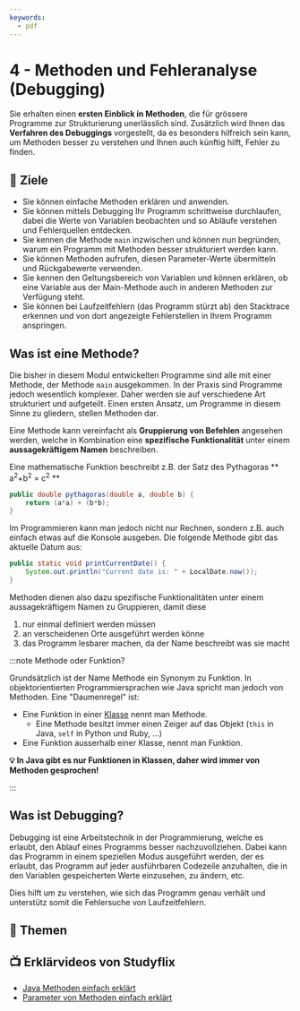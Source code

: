 ```yaml
---
keywords:
  - pdf
---
```

# 4 - Methoden und Fehleranalyse (Debugging)

Sie erhalten einen **ersten Einblick in Methoden**, die für grössere Programme
zur Strukturierung unerlässlich sind. Zusätzlich wird Ihnen das **Verfahren des
Debuggings** vorgestellt, da es besonders hilfreich sein kann, um Methoden
besser zu verstehen und Ihnen auch künftig hilft, Fehler zu finden.

## :dart: Ziele

- Sie können einfache Methoden erklären und anwenden.
- Sie können mittels Debugging Ihr Programm schrittweise durchlaufen, dabei die
  Werte von Variablen beobachten und so Abläufe verstehen und Fehlerquellen
  entdecken.
- Sie kennen die Methode `main` inzwischen und können nun begründen, warum ein
  Programm mit Methoden besser strukturiert werden kann.
- Sie können Methoden aufrufen, diesen Parameter-Werte übermitteln und
  Rückgabewerte verwenden.
- Sie kennen den Geltungsbereich von Variablen und können erklären, ob eine
  Variable aus der Main-Methode auch in anderen Methoden zur Verfügung steht.
- Sie können bei Laufzeitfehlern (das Programm stürzt ab) den Stacktrace
  erkennen und von dort angezeigte Fehlerstellen in Ihrem Programm anspringen.

<!-- ## :teacher: Präsentation -->

<!-- [:computer: Open in Browser](pathname:///slides/operatoren) | [:floppy_disk: download PDF](pathname:///slides/operatoren.pdf) -->

<!-- <iframe src="/bbzbl-modul-319/slides/operatoren" width="100%" height="400px"></iframe> -->

## Was ist eine Methode?

Die bisher in diesem Modul entwickelten Programme sind alle mit einer Methode,
der Methode `main` ausgekommen. In der Praxis sind Programme jedoch wesentlich
komplexer. Daher werden sie auf verschiedene Art strukturiert und aufgeteilt.
Einen ersten Ansatz, um Programme in diesem Sinne zu gliedern, stellen Methoden
dar.

Eine Methode kann vereinfacht als **Gruppierung von Befehlen** angesehen werden,
welche in Kombination eine **spezifische Funktionalität** unter einem
**aussagekräftigem Namen** beschreiben.

Eine mathematische Funktion beschreibt z.B. der Satz des Pythagoras **
a<sup>2</sup>+b<sup>2</sup> = c<sup>2</sup> **

```java title="Satz des Pythagoras"
public double pythagoras(double a, double b) {
    return (a*a) + (b*b);
}
```

Im Programmieren kann man jedoch nicht nur Rechnen, sondern z.B. auch einfach
etwas auf die Konsole ausgeben. Die folgende Methode gibt das aktuelle Datum
aus:

```java title="printCurrentDate() gibt das aktuelle Datum aus"
public static void printCurrentDate() {
    System.out.println("Current date is: " + LocalDate.now());
}
```

Methoden dienen also dazu spezifische Funktionalitäten unter einem
aussagekräftigem Namen zu Gruppieren, damit diese

1. nur einmal definiert werden müssen
2. an verscheidenen Orte ausgeführt werden könne
3. das Programm lesbarer machen, da der Name beschreibt was sie macht

:::note Methode oder Funktion?

Grundsätzlich ist der Name Methode ein Synonym zu Funktion. In
objektorientierten Programmiersprachen wie Java spricht man jedoch von Methoden.
Eine "Daumenregel" ist:

- Eine Funktion in einer <u>Klasse</u> nennt man Methode.
  - Eine Methode besitzt immer einen Zeiger auf das Objekt (`this` in Java,
    `self` in Python und Ruby, ...)
- Eine Funktion ausserhalb einer Klasse, nennt man Funktion.

**:bulb: In Java gibt es nur Funktionen in Klassen, daher wird immer von
Methoden gesprochen!**

:::

## Was ist Debugging?

Debugging ist eine Arbeitstechnik in der Programmierung, welche es erlaubt, den
Ablauf eines Programms besser nachzuvollziehen. Dabei kann das Programm in einem
speziellen Modus ausgeführt werden, der es erlaubt, das Programm auf jeder
ausführbaren Codezeile anzuhalten, die in den Variablen gespeicherten Werte
einzusehen, zu ändern, etc.

Dies hilft um zu verstehen, wie sich das Programm genau verhält und unterstütz
somit die Fehlersuche von Laufzeitfehlern.

## :open_book: Themen

<DocCardList className="pdf-exclude"/>

## :tv: Erklärvideos von Studyflix

- [Java Methoden einfach erklärt](https://studyflix.de/informatik/java-methoden-1901)
- [Parameter von Methoden einfach erklärt](https://studyflix.de/informatik/parameter-von-methoden-426)
